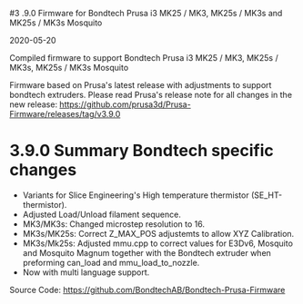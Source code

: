 
#3 .9.0 Firmware for Bondtech Prusa i3 MK25 / MK3,  MK25s / MK3s and MK25s / MK3s Mosquito

2020-05-20

Compiled firmware to support Bondtech Prusa i3 MK25 / MK3, MK25s / MK3s, MK25s / MK3s Mosquito

Firmware based on Prusa's latest release with adjustments to support bondtech extruders. Please read Prusa's release note for all changes in the new release: https://github.com/prusa3d/Prusa-Firmware/releases/tag/v3.9.0

# 3.9.0 Summary Bondtech specific changes

- Variants for Slice Engineering's High temperature thermistor (SE_HT-thermistor).
- Adjusted Load/Unload filament sequence.
- MK3/MK3s: Changed microstep resolution to 16.
- MK3s/MK25s: Correct Z_MAX_POS adjustemts to allow XYZ Calibration.
- MK3s/Mk25s: Adjusted mmu.cpp to correct values for E3Dv6, Mosquito and Mosquito Magnum together with the Bondtech extruder when preforming can_load and mmu_load_to_nozzle.
- Now with multi language support.

Source Code: https://github.com/BondtechAB/Bondtech-Prusa-Firmware

